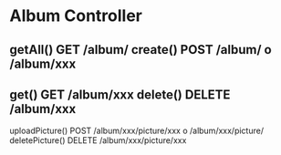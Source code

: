

Album Controller
================

getAll() GET /album/
create() POST /album/ o /album/xxx
---------
get()     GET /album/xxx
delete()  DELETE /album/xxx
-----------
uploadPicture() POST /album/xxx/picture/xxx o /album/xxx/picture/
deletePicture() DELETE /album/xxx/picture/xxx
